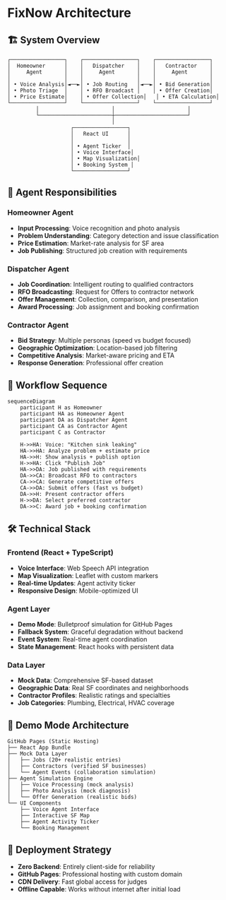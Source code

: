 # FixNow Architecture

## 🏗️ System Overview

```
┌─────────────────┐    ┌─────────────────┐    ┌─────────────────┐
│  Homeowner      │    │   Dispatcher    │    │   Contractor    │
│     Agent       │    │     Agent       │    │     Agent       │
│                 │    │                 │    │                 │
│ • Voice Analysis│◄──►│ • Job Routing   │◄──►│ • Bid Generation│
│ • Photo Triage  │    │ • RFO Broadcast │    │ • Offer Creation│
│ • Price Estimate│    │ • Offer Collection│   │ • ETA Calculation│
└─────────────────┘    └─────────────────┘    └─────────────────┘
         │                       │                       │
         └───────────────────────┼───────────────────────┘
                                 │
                    ┌─────────────────┐
                    │   React UI      │
                    │                 │
                    │ • Agent Ticker  │
                    │ • Voice Interface│
                    │ • Map Visualization│
                    │ • Booking System │
                    └─────────────────┘
```

## 🤖 Agent Responsibilities

### Homeowner Agent
- **Input Processing**: Voice recognition and photo analysis
- **Problem Understanding**: Category detection and issue classification
- **Price Estimation**: Market-rate analysis for SF area
- **Job Publishing**: Structured job creation with requirements

### Dispatcher Agent  
- **Job Coordination**: Intelligent routing to qualified contractors
- **RFO Broadcasting**: Request for Offers to contractor network
- **Offer Management**: Collection, comparison, and presentation
- **Award Processing**: Job assignment and booking confirmation

### Contractor Agent
- **Bid Strategy**: Multiple personas (speed vs budget focused)
- **Geographic Optimization**: Location-based job filtering
- **Competitive Analysis**: Market-aware pricing and ETA
- **Response Generation**: Professional offer creation

## 🔄 Workflow Sequence

```mermaid
sequenceDiagram
    participant H as Homeowner
    participant HA as Homeowner Agent
    participant DA as Dispatcher Agent
    participant CA as Contractor Agent
    participant C as Contractor
    
    H->>HA: Voice: "Kitchen sink leaking"
    HA->>HA: Analyze problem + estimate price
    HA->>H: Show analysis + publish option
    H->>HA: Click "Publish Job"
    HA->>DA: Job published with requirements
    DA->>CA: Broadcast RFO to contractors
    CA->>CA: Generate competitive offers
    CA->>DA: Submit offers (fast vs budget)
    DA->>H: Present contractor offers
    H->>DA: Select preferred contractor
    DA->>C: Award job + booking confirmation
```

## 🛠️ Technical Stack

### Frontend (React + TypeScript)
- **Voice Interface**: Web Speech API integration
- **Map Visualization**: Leaflet with custom markers
- **Real-time Updates**: Agent activity ticker
- **Responsive Design**: Mobile-optimized UI

### Agent Layer
- **Demo Mode**: Bulletproof simulation for GitHub Pages
- **Fallback System**: Graceful degradation without backend
- **Event System**: Real-time agent coordination
- **State Management**: React hooks with persistent data

### Data Layer
- **Mock Data**: Comprehensive SF-based dataset
- **Geographic Data**: Real SF coordinates and neighborhoods  
- **Contractor Profiles**: Realistic ratings and specialties
- **Job Categories**: Plumbing, Electrical, HVAC coverage

## 🎯 Demo Mode Architecture

```
GitHub Pages (Static Hosting)
├── React App Bundle
├── Mock Data Layer
│   ├── Jobs (20+ realistic entries)
│   ├── Contractors (verified SF businesses)
│   └── Agent Events (collaboration simulation)
├── Agent Simulation Engine
│   ├── Voice Processing (mock analysis)
│   ├── Photo Analysis (mock diagnosis)
│   └── Offer Generation (realistic bids)
└── UI Components
    ├── Voice Agent Interface
    ├── Interactive SF Map
    ├── Agent Activity Ticker
    └── Booking Management
```

## 🚀 Deployment Strategy

- **Zero Backend**: Entirely client-side for reliability
- **GitHub Pages**: Professional hosting with custom domain
- **CDN Delivery**: Fast global access for judges
- **Offline Capable**: Works without internet after initial load
